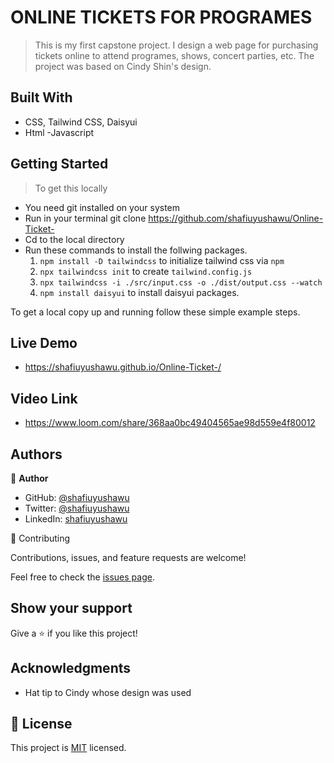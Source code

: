 # ONLINE TICKETS FOR PROGRAMES
> This is my first capstone project. I design a web page for purchasing tickets online to attend programes, shows, concert parties, etc.
> The project was based on Cindy Shin's design.

## Built With
- CSS, Tailwind CSS, Daisyui
- Html
-Javascript

 ## Getting Started

> To get this locally 
- You need git installed on your system
- Run in your terminal git clone https://github.com/shafiuyushawu/Online-Ticket-
- Cd to the local directory
- Run these commands to install the follwing packages.
    1. `npm install -D tailwindcss` to initialize tailwind css via `npm`
    2. `npx tailwindcss init` to create `tailwind.config.js`
    3. `npx tailwindcss -i ./src/input.css -o ./dist/output.css --watch`
    4. `npm install daisyui` to install daisyui packages.

 To get a local copy up and running follow these simple example steps.

## Live Demo
- https://shafiuyushawu.github.io/Online-Ticket-/

## Video Link
- https://www.loom.com/share/368aa0bc49404565ae98d559e4f80012

## Authors

👤 **Author**

- GitHub: [@shafiuyushawu](https://github.com/shafiuyushawu)
- Twitter: [@shafiuyushawu](https://twitter.com/shafiuyushawu)
- LinkedIn: [shafiuyushawu](https://www.linkedin.com/in/shafiu-ibn-yushawu-610883164/)



🤝 Contributing

Contributions, issues, and feature requests are welcome!

Feel free to check the [issues page](https://github.com/shafiuyushawu/Online-Ticket-/issues).

 ## Show your support

Give a ⭐️ if you like this project!

## Acknowledgments

- Hat tip to Cindy whose design was used

## 📝 License

This project is [MIT](./MIT.md) licensed.

